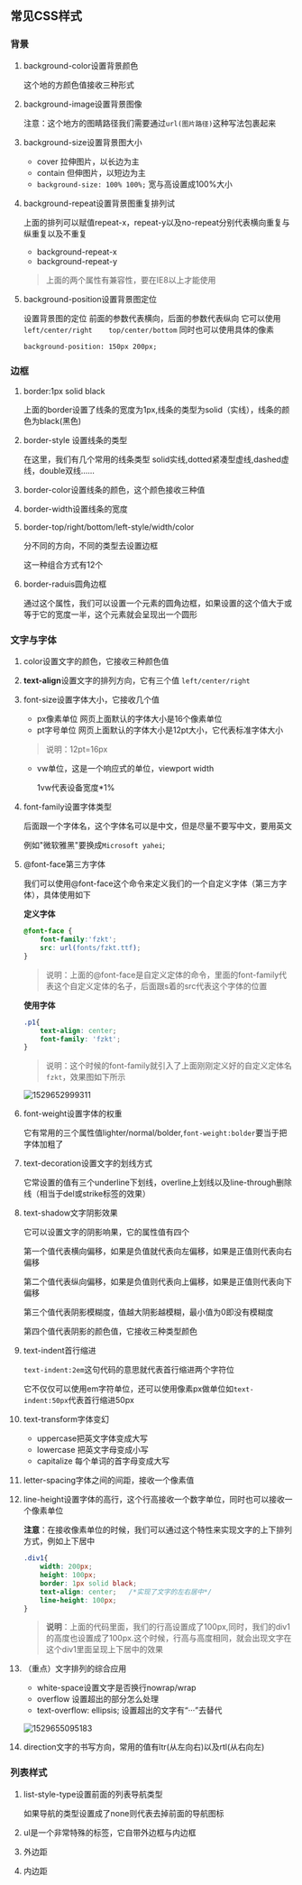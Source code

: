 ## 常见CSS样式

### 背景

1. background-color设置背景颜色

   这个地的方颜色值接收三种形式

2. background-image设置背景图像

   注意：这个地方的图睛路径我们需要通过`url(图片路径)`这种写法包裹起来

3. background-size设置背景图大小

   * cover 拉伸图片，以长边为主
   * contain 但伸图片，以短边为主
   * `background-size: 100% 100%;` 宽与高设置成100%大小

4. background-repeat设置背景图重复排列试

   上面的排列可以赋值repeat-x，repeat-y以及no-repeat分别代表横向重复与纵重复以及不重复

   * background-repeat-x
   * background-repeat-y

   > 上面的两个属性有兼容性，要在IE8以上才能使用

5. background-position设置背景图定位

   设置背景图的定位 
   前面的参数代表横向，后面的参数代表纵向
   它可以使用`left/center/right    top/center/bottom`
   同时也可以使用具体的像素

   `background-position: 150px 200px;`

### 边框

1. border:1px solid black

   上面的border设置了线条的宽度为1px,线条的类型为solid（实线），线条的颜色为black(黑色)

2. border-style 设置线条的类型

   在这里，我们有几个常用的线条类型  solid实线,dotted紧凑型虚线,dashed虚线，double双线......

3. border-color设置线条的颜色，这个颜色接收三种值

4. border-width设置线条的宽度

5. border-top/right/bottom/left-style/width/color 

   分不同的方向，不同的类型去设置边框

   这一种组合方式有12个

6. border-raduis圆角边框

   通过这个属性，我们可以设置一个元素的圆角边框，如果设置的这个值大于或等于它的宽度一半，这个元素就会呈现出一个圆形

### 文字与字体

1. color设置文字的颜色，它接收三种颜色值

2. **text-align**设置文字的排列方向，它有三个值 `left/center/right`  

3. font-size设置字体大小，它接收几个值

   * px像素单位  网页上面默认的字体大小是16个像素单位
   * pt字号单位   网页上面默认的字体大小是12pt大小，它代表标准字体大小

   > 说明：12pt=16px

   * vw单位，这是一个响应式的单位，viewport width

     1vw代表设备宽度*1%

4. font-family设置字体类型

   后面跟一个字体名，这个字体名可以是中文，但是尽量不要写中文，要用英文

   例如"微软雅黑"要换成`Microsoft yahei`;

5. @font-face第三方字体

   我们可以使用@font-face这个命令来定义我们的一个自定义字体（第三方字体），具体使用如下

   **定义字体**

   ```css
   @font-face {
       font-family:'fzkt';
       src: url(fonts/fzkt.ttf);
   }
   ```

   > 说明：上面的@font-face是自定义定体的命令，里面的font-family代表这个自定义定体的名子，后面跟s着的src代表这个字体的位置

   **使用字体**

   ```css
   .p1{
       text-align: center;
       font-family: 'fzkt';
   }
   ```

   > 说明：这个时候的font-family就引入了上面刚刚定义好的自定义定体名`fzkt`，效果图如下所示

   ![1529652999311](assets/1529652999311.png)

6. font-weight设置字体的权重

   它有常用的三个属性值lighter/normal/bolder,`font-weight:bolder`要当于把字体加粗了

7. text-decoration设置文字的划线方式

   它常设置的值有三个underline下划线，overline上划线以及line-through删除线（相当于del或strike标签的效果）

8. text-shadow文字阴影效果

   它可以设置文字的阴影响果，它的属性值有四个

   第一个值代表横向偏移，如果是负值就代表向左偏移，如果是正值则代表向右偏移

   第二个值代表纵向偏移，如果是负值则代表向上偏移，如果是正值则代表向下偏移

   第三个值代表阴影模糊度，值越大阴影越模糊，最小值为0即没有模糊度

   第四个值代表阴影的颜色值，它接收三种类型颜色

9. text-indent首行缩进

   `text-indent:2em`这句代码的意思就代表首行缩进两个字符位

   它不仅仅可以使用em字符单位，还可以使用像素px做单位如`text-indent:50px`代表首行缩进50px

10. text-transform字体变幻

    * uppercase把英文字体变成大写
    * lowercase 把英文字母变成小写
    * capitalize 每个单词的首字母变成大写

11. letter-spacing字体之间的间距，接收一个像素值

12. line-height设置字体的高行，这个行高接收一个数字单位，同时也可以接收一个像素单位

    **注意**：在接收像素单位的时候，我们可以通过这个特性来实现文字的上下排列方式，例如上下居中

    ```css
    .div1{
        width: 200px;
        height: 100px;
        border: 1px solid black;
        text-align: center;   /*实现了文字的左右居中*/
        line-height: 100px;
    }
    ```

    > **说明**：上面的代码里面，我们的行高设置成了100px,同时，我们的div1的高度也设置成了100px.这个时候，行高与高度相同，就会出现文字在这个div1里面呈现上下居中的效果

13. （重点）文字排列的综合应用

    * white-space设置文字是否换行nowrap/wrap
    * overflow 设置超出的部分怎么处理
    * text-overflow: ellipsis; 设置超出的文字有“···”去替代

    ![1529655095183](assets/1529655095183.png)

14. direction文字的书写方向，常用的值有ltr(从左向右)以及rtl(从右向左)

### 列表样式

1. list-style-type设置前面的列表导航类型

   如果导航的类型设置成了none则代表去掉前面的导航图标

2. ul是一个非常特殊的标签，它自带外边框与内边框

3. 外边距

4. 内边距

